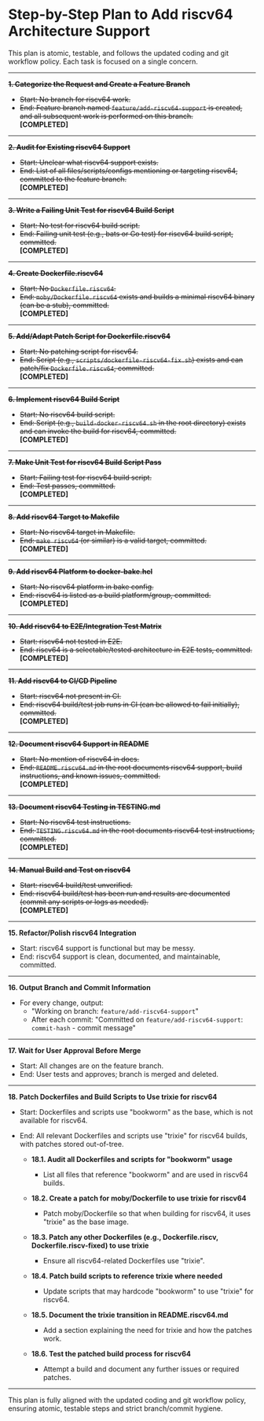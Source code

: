 # Step-by-Step Plan to Add riscv64 Architecture Support

This plan is atomic, testable, and follows the updated coding and git workflow policy. Each task is focused on a single concern.

---

~~**1. Categorize the Request and Create a Feature Branch**~~  
- ~~Start: No branch for riscv64 work.~~  
- ~~End: Feature branch named `feature/add-riscv64-support` is created, and all subsequent work is performed on this branch.~~  
**[COMPLETED]**

---

~~**2. Audit for Existing riscv64 Support**~~  
- ~~Start: Unclear what riscv64 support exists.~~  
- ~~End: List of all files/scripts/configs mentioning or targeting riscv64, committed to the feature branch.~~  
**[COMPLETED]**

---

~~**3. Write a Failing Unit Test for riscv64 Build Script**~~  
- ~~Start: No test for riscv64 build script.~~  
- ~~End: Failing unit test (e.g., bats or Go test) for riscv64 build script, committed.~~  
**[COMPLETED]**

---

~~**4. Create Dockerfile.riscv64**~~  
- ~~Start: No `Dockerfile.riscv64`.~~  
- ~~End: `moby/Dockerfile.riscv64` exists and builds a minimal riscv64 binary (can be a stub), committed.~~  
**[COMPLETED]**

---

~~**5. Add/Adapt Patch Script for Dockerfile.riscv64**~~  
- ~~Start: No patching script for riscv64.~~  
- ~~End: Script (e.g., `scripts/dockerfile-riscv64-fix.sh`) exists and can patch/fix `Dockerfile.riscv64`, committed.~~  
**[COMPLETED]**

---

~~**6. Implement riscv64 Build Script**~~  
- ~~Start: No riscv64 build script.~~  
- ~~End: Script (e.g., `build-docker-riscv64.sh` in the root directory) exists and can invoke the build for riscv64, committed.~~  
**[COMPLETED]**

---

~~**7. Make Unit Test for riscv64 Build Script Pass**~~  
- ~~Start: Failing test for riscv64 build script.~~  
- ~~End: Test passes, committed.~~  
**[COMPLETED]**

---

~~**8. Add riscv64 Target to Makefile**~~  
- ~~Start: No riscv64 target in Makefile.~~  
- ~~End: `make riscv64` (or similar) is a valid target, committed.~~  
**[COMPLETED]**

---

~~**9. Add riscv64 Platform to docker-bake.hcl**~~  
- ~~Start: No riscv64 platform in bake config.~~  
- ~~End: riscv64 is listed as a build platform/group, committed.~~  
**[COMPLETED]**

---

~~**10. Add riscv64 to E2E/Integration Test Matrix**~~  
- ~~Start: riscv64 not tested in E2E.~~  
- ~~End: riscv64 is a selectable/tested architecture in E2E tests, committed.~~  
**[COMPLETED]**

---

~~**11. Add riscv64 to CI/CD Pipeline**~~  
- ~~Start: riscv64 not present in CI.~~  
- ~~End: riscv64 build/test job runs in CI (can be allowed to fail initially), committed.~~  
**[COMPLETED]**

---

~~**12. Document riscv64 Support in README**~~  
- ~~Start: No mention of riscv64 in docs.~~  
- ~~End: `README.riscv64.md` in the root documents riscv64 support, build instructions, and known issues, committed.~~  
**[COMPLETED]**

---

~~**13. Document riscv64 Testing in TESTING.md**~~  
- ~~Start: No riscv64 test instructions.~~  
- ~~End: `TESTING.riscv64.md` in the root documents riscv64 test instructions, committed.~~  
**[COMPLETED]**

---

~~**14. Manual Build and Test on riscv64**~~  
- ~~Start: riscv64 build/test unverified.~~  
- ~~End: riscv64 build/test has been run and results are documented (commit any scripts or logs as needed).~~  
**[COMPLETED]**

---

**15. Refactor/Polish riscv64 Integration**  
- Start: riscv64 support is functional but may be messy.  
- End: riscv64 support is clean, documented, and maintainable, committed.

---

**16. Output Branch and Commit Information**  
- For every change, output:  
  - "Working on branch: `feature/add-riscv64-support`"  
  - After each commit: "Committed on `feature/add-riscv64-support`: `commit-hash` - commit message"

---

**17. Wait for User Approval Before Merge**  
- Start: All changes are on the feature branch.  
- End: User tests and approves; branch is merged and deleted.

---

**18. Patch Dockerfiles and Build Scripts to Use trixie for riscv64**  
- Start: Dockerfiles and scripts use "bookworm" as the base, which is not available for riscv64.  
- End: All relevant Dockerfiles and scripts use "trixie" for riscv64 builds, with patches stored out-of-tree.

  - **18.1. Audit all Dockerfiles and scripts for "bookworm" usage**  
    - List all files that reference "bookworm" and are used in riscv64 builds.

  - **18.2. Create a patch for moby/Dockerfile to use trixie for riscv64**  
    - Patch moby/Dockerfile so that when building for riscv64, it uses "trixie" as the base image.

  - **18.3. Patch any other Dockerfiles (e.g., Dockerfile.riscv, Dockerfile.riscv-fixed) to use trixie**  
    - Ensure all riscv64-related Dockerfiles use "trixie".

  - **18.4. Patch build scripts to reference trixie where needed**  
    - Update scripts that may hardcode "bookworm" to use "trixie" for riscv64.

  - **18.5. Document the trixie transition in README.riscv64.md**  
    - Add a section explaining the need for trixie and how the patches work.

  - **18.6. Test the patched build process for riscv64**  
    - Attempt a build and document any further issues or required patches.

---

This plan is fully aligned with the updated coding and git workflow policy, ensuring atomic, testable steps and strict branch/commit hygiene.
